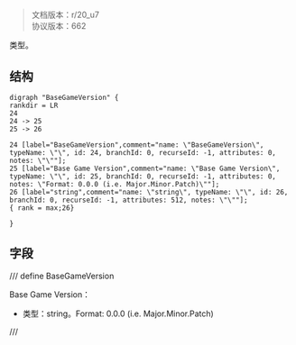 # <!-- md:samp BaseGameVersion -->

> 文档版本：r/20_u7<br/>协议版本：662

<!-- md:samp BaseGameVersion -->类型。

## 结构

```viz
digraph "BaseGameVersion" {
rankdir = LR
24
24 -> 25
25 -> 26

24 [label="BaseGameVersion",comment="name: \"BaseGameVersion\", typeName: \"\", id: 24, branchId: 0, recurseId: -1, attributes: 0, notes: \"\""];
25 [label="Base Game Version",comment="name: \"Base Game Version\", typeName: \"\", id: 25, branchId: 0, recurseId: -1, attributes: 0, notes: \"Format: 0.0.0 (i.e. Major.Minor.Patch)\""];
26 [label="string",comment="name: \"string\", typeName: \"\", id: 26, branchId: 0, recurseId: -1, attributes: 512, notes: \"\""];
{ rank = max;26}

}

```

## 字段

/// define
BaseGameVersion

Base Game Version：<!-- md:samp string -->

- 类型：string。Format: 0.0.0 (i.e. Major.Minor.Patch)


///
